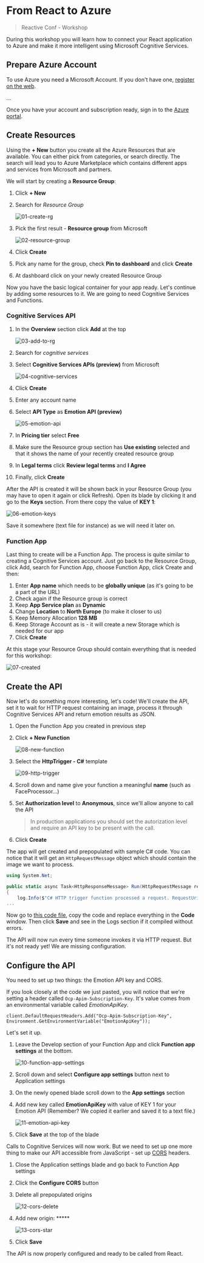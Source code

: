 # From React to Azure

> Reactive Conf - Workshop

During this workshop you will learn how to connect your React application to Azure and make it more intelligent using Microsoft Cognitive Services.

## Prepare Azure Account

To use Azure you need a Microsoft Account. If you don't have one, [register on the web](https://signup.live.com).

...

Once you have your account and subscription ready, sign in to the [Azure portal](https://portal.azure.com).

## Create Resources

Using the **+ New** button you create all the Azure Resources that are available. You can either pick from categories, or search directly. The search will lead you to Azure Marketplace which contains different apps and services from Microsoft and partners.

We will start by creating a **Resource Group**:

1. Click **+ New**

2. Search for *Resource Group*

    ![01-create-rg](Images/01-create-rg.png)

3. Pick the first result - **Resource group** from Microsoft

    ![02-resource-group](Images/02-resource-group.png)

4. Click **Create**

5. Pick any name for the group, check **Pin to dashboard** and click **Create**

6. At dashboard click on your newly created Resource Group

Now you have the basic logical container for your app ready. Let's continue by adding some resources to it. We are going to need Cognitive Services and Functions.

### Cognitive Services API

1. In the **Overview** section click **Add** at the top

    ![03-add-to-rg](Images/03-add-to-rg.png)

2. Search for *cognitive services*

3. Select **Cognitive Services APIs (preview)** from Microsoft

    ![04-cognitive-services](Images/04-cognitive-services.png)

4. Click **Create**

5. Enter any account name

6. Select **API Type** as **Emotion API (preview)** 

    ![05-emotion-api](Images/05-emotion-api.png)

7. In **Pricing tier** select **Free** 

8. Make sure the Resource group section has **Use existing** selected and that it shows the name of your recently created resource group

9. In **Legal terms** click **Review legal terms** and **I Agree**

10. Finally, click **Create** 

After the API is created it will be shown back in your Resource Group (you may have to open it again or click Refresh). Open its blade by clicking it and go to the **Keys** section. From there copy the value of **KEY 1**:

 ![06-emotion-keys](Images/06-emotion-keys.png)

Save it somewhere (text file for instance) as we will need it later on.

### Function App

Last thing to create will be a Function App. The process is quite similar to creating a Cognitive Services account. Just go back to the Resource Group, click Add, search for Function App, choose Function App, click Create and then:

1. Enter **App name** which needs to be **globally unique** (as it's going to be a part of the URL)
2. Check again if the Resource group is correct
3. Keep **App Service plan** as **Dynamic**
4. Change **Location** to **North Europe** (to make it closer to us)
5. Keep Memory Allocation **128 MB**
6. Keep Storage Account as is - it will create a new Storage which is needed for our app
7. Click **Create**

At this stage your Resource Group should contain everything that is needed for this workshop:

 ![07-created](Images/07-created.png)

## Create the API

Now let's do something more interesting, let's code! We'll create the API, set it to wait for HTTP request containing an image, process it through Cognitive Services API and return emotion results as JSON.

1. Open the Function App you created in previous step

2. Click **+ New Function**

    ![08-new-function](Images/08-new-function.png)

3. Select the **HttpTrigger - C#** template

    ![09-http-trigger](Images/09-http-trigger.png)

4. Scroll down and name give your function a meaningful **name** (such as FaceProcessor...)

5. Set **Authorization level** to **Anonymous**, since we'll allow anyone to call the API

   > In production applications you should set the autorization level and require an API key to be present with the call.

6. Click **Create**

The app will get created and prepopulated with sample C# code. You can notice that it will get an `HttpRequestMessage` object which should contain the image we want to process.

```csharp
using System.Net;

public static async Task<HttpResponseMessage> Run(HttpRequestMessage req, TraceWriter log)
{
    log.Info($"C# HTTP trigger function processed a request. RequestUri={req.RequestUri}");
...
```

Now go to [this code file](https://github.com/msimecek/React-Workshop/blob/master/EmotionDetector.csx), copy the code and replace everything in the **Code** window. Then click **Save** and see in the Logs section if it compiled without errors.

The API will now run every time someone invokes it via HTTP request. But it's not ready yet! We are missing configuration.

## Configure the API

You need to set up two things: the Emotion API key and CORS.

If you look closely at the code we just pasted, you will notice that we're setting a header called `Ocp-Apim-Subscription-Key`. It's value comes from an environmental variable called *EmotionApiKey*.

    client.DefaultRequestHeaders.Add("Ocp-Apim-Subscription-Key", Environment.GetEnvironmentVariable("EmotionApiKey"));
Let's set it up.

1. Leave the Develop section of your Function App and click **Function app settings** at the bottom.

    ![10-function-app-settings](Images/10-function-app-settings.png)

2. Scroll down and select **Configure app settings** button next to Application settings

3. On the newly opened blade scroll down to the **App settings** section

4. Add new key called **EmotionApiKey** with value of KEY 1 for your Emotion API (Remember? We copied it earlier and saved it to a text file.)

    ![11-emotion-api-key](Images\11-emotion-api-key.png)

5. Click **Save** at the top of the blade

Calls to Cognitive Services will now work. But we need to set up one more thing to make our API accessible from JavaScript - set up [CORS](https://en.wikipedia.org/wiki/Cross-origin_resource_sharing) headers.

1. Close the Application settings blade and go back to Function App settings

2. Click the **Configure CORS** button

3. Delete all prepopulated origins

    ![12-cors-delete](Images\12-cors-delete.png)

4. Add new origin: *****

    ![13-cors-star](Images\13-cors-star.png)

5. Click **Save** 

The API is now properly configured and ready to be called from React.